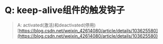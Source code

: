 # Q: **keep-alive组件的触发钩子**

>A: activated(激活)和deactivated(停用) [https://blog.csdn.net/weixin_42614080/article/details/103625580](https://blog.csdn.net/weixin_42614080/article/details/103625580)